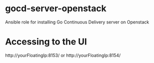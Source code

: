 # gocd-server-openstack
Ansible role for installing Go Continuous Delivery server on Openstack


# Accessing to the UI

http://yourFloatingIp:8153/ or http://yourFloatingIp:8154/
